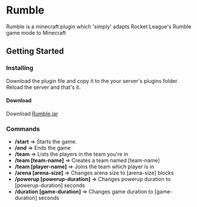 # Rumble

Rumble is a minecraft plugin which 'simply' adapts Rocket League's Rumble game mode to Minecraft

## Getting Started

### Installing
Download the plugin file and copy it to the your server's plugins folder.
Reload the server and that's it.

#### Download
Download [Rumble.jar](https://www.dropbox.com/s/65mzxuffh1sphgd/Rumble-1.0.jar?dl=0)

### Commands
* **/start** =>
Starts the game.
* **/end** =>
Ends the game
* **/team** =>
Lists the players in the team you're in
* **/team [team-name]** =>
Creates a team named [team-name]
* **/team [player-name]** =>
Joins the team which player is in
* **/arena [arena-size]** =>
Changes arena size to [arena-size] blocks
* **/powerup [powerup-duration]** =>
Changes powerup duration to [powerup-duration] seconds
* **/duration [game-duration]** =>
Changes game duration to [game-duration] seconds


